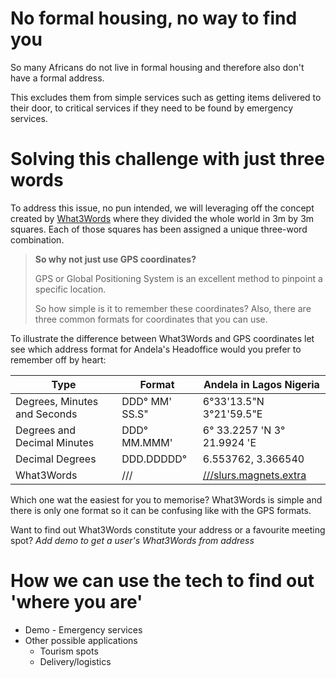 # No formal housing, no way to find you

So many Africans do not live in formal housing and therefore also don't have a formal address.

This excludes them from simple services such as getting items delivered to their door, to critical services if they need to be found by emergency services.

# Solving this challenge with just three words

To address this issue, no pun intended, we will leveraging off the concept created by [What3Words](https://what3words.com/) where they divided the whole world in 3m by 3m squares. Each of those squares has been assigned a unique three-word combination.

> **So why not just use GPS coordinates?**
>
> GPS or Global Positioning System is an excellent method to pinpoint a specific location.
>
> So how simple is it to remember these coordinates? Also, there are three common formats for coordinates that you can use.

To illustrate the difference between What3Words and GPS coordinates let see which address format for Andela's Headoffice would you prefer to remember off by heart:

| Type | Format | Andela in Lagos Nigeria |
|---|---|---|
| Degrees, Minutes and Seconds | DDD° MM' SS.S"  | 6°33'13.5"N 3°21'59.5"E |
| Degrees and Decimal Minutes | DDD° MM.MMM' | 6° 33.2257 'N 3° 21.9924 'E |
| Decimal Degrees  | DDD.DDDDD°   |  6.553762, 3.366540 |
| What3Words  |  ///  |  [///slurs.magnets.extra](https://what3words.com/slurs.magnets.extra) |

Which one wat the easiest for you to memorise? What3Words is simple and there is only one format so it can be confusing like with the GPS formats.

Want to find out What3Words constitute your address or a favourite meeting spot?
_Add demo to get a user's What3Words from address_

# How we can use the tech to find out 'where you are'

* Demo - Emergency services
* Other possible applications
  * Tourism spots
  * Delivery/logistics
